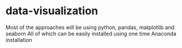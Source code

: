 # data-visualization

Most of the approaches will be using python, pandas, matplotlib and seaborn
All of which can be easily installed using one time Anaconda installation
